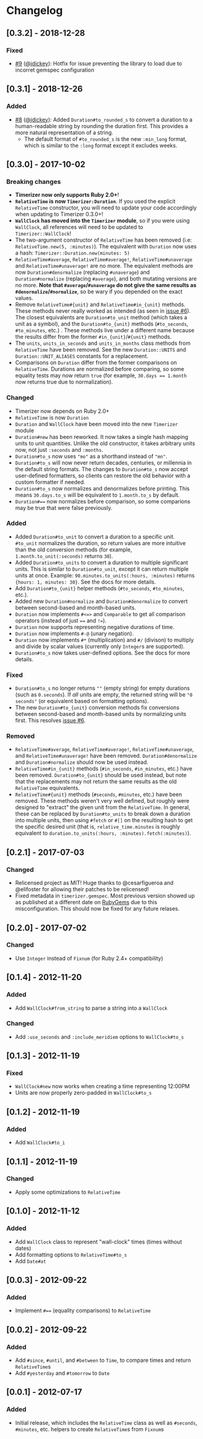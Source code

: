 # Changelog

## [0.3.2] - 2018-12-28

### Fixed

- [#9](https://github.com/kylewlacy/timerizer/pull/9) ([@jdickey](https://github.com/jdickey)): Hotfix for issue preventing the library to load due to incorret gemspec configuration

## [0.3.1] - 2018-12-26

### Added

- [#8](https://github.com/kylewlacy/timerizer/pull/8) ([@jdickey](https://github.com/jdickey)): Added `Duration#to_rounded_s` to convert a duration to a human-readable string by rounding the duration first. This provides a more natural representation of a string.
    - The default format of `#to_rounded_s` is the new `:min_long` format, which is similar to the `:long` format except it excludes weeks.

## [0.3.0] - 2017-10-02

### Breaking changes

- **Timerizer now only supports Ruby 2.0+**!
- **`RelativeTime` is now `Timerizer:Duration`**. If you used the explicit
  `RelativeTime` constructor, you will need to update your code accordingly
  when updating to Timerizer 0.3.0+!
- **`WallClock` has moved into the `Timerizer` module**, so if you were using
  `WallClock`, all references will need to be updated to `Timerizer::WallClock`!
- The two-argument constructor of `RelativeTime` has been removed (i.e: `RelativeTime.new(5, :minutes)`). The equivalent with `Duration` now uses a hash: `Timerizer::Duration.new(minutes: 5)`
- `RelativeTime#average`, `RelativeTime#average!`, `RelativeTime#unaverage` and `RelativeTime#unaverage!` are no more. The equivalent methods are now `Duration#denormalize` (replacing `#unaverage`) and `Duration#normalize` (replacing `#average`), and both mutating versions are no more. **Note that `#average`/`#unaverage` do not give the same results as `#denormalize`/`#normalize`**, so be wary if you depended on the exact values.
- Remove `RelativeTime#{unit}` and `RelativeTime#in_{unit}` methods. These methods never really worked as intended (as seen in [issue #6](https://github.com/kylewlacy/timerizer/issues/6)).
  The closest equivalents are `Duration#to_unit` method (which takes a unit
  as a symbol), and the `Duration#to_{unit}` methods (`#to_seconds`,
  `#to_minutes`, etc.) . These methods live under a different name because the
  results differ from the former `#in_{unit}`/`#{unit}` methods.
- The `units`, `units_in_seconds` and `units_in_months` class methods
  from `RelativeTime` have been removed. See the new `Duration::UNITS` and
  `Duration::UNIT_ALIASES` constants for a replacement.
- Comparisons on `Duration` differ from the former comparisons on
  `RelativeTime`. Durations are normalized before comparing, so some equality
  tests may now return `true` (for example, `30.days == 1.month` now returns
  true due to normalization).

### Changed

- Timerizer now depends on Ruby 2.0+
- `RelativeTime` is now `Duration`
- `Duration` and `WallClock` have been moved into the new `Timerizer` module
- `Duration#new` has been reworked. It now takes a single hash mapping units
  to unit quantities. Unlike the old constructor, it takes arbitrary units
  now, not just `:seconds` and `:months`.
- `Duration#to_s` now uses `"mo"` as a shorthand instead of `"mn"`.
- `Duration#to_s` will now never return decades, centuries, or millennia in
  the default string formats. The changes to `Duration#to_s` now accept
  user-defined formatters, so clients can restore the old behavior with a
  custom formatter if needed.
- `Duration#to_s` now normalizes and denormalizes before printing. This means
  `30.days.to_s` will be equivalent to `1.month.to_s` by default.
- `Duration#==` now normalizes before comparison, so some comparions may be
  true that were false previously.

### Added

- Added `Duration#to_unit` to convert a duration to a specific unit. `#to_unit`
  normalizes the duration, so return values are more intuitive than the old
  conversion methods (for example, `1.month.to_unit(:seconds)` returns `30`).
- Added `Duration#to_units` to convert a duration to multiple significant units.
  This is similar to `Duration#to_unit`, except it can return multiple units
  at once. Example: `90.minutes.to_units(:hours, :minutes)` returns
  `{hours: 1, minutes: 30}`. See the docs for more details.
- Add `Duration#to_{unit}` helper methods (`#to_seconds`, `#to_minutes`, etc.).
- Added new `Duration#normalize` and `Duration#denormalize` to convert
  between second-based and month-based units.
- `Duration` now implements `#<=>` and `Comparable` to get all comparison
  operators (instead of just `==` and `!=`).
- `Duration` now supports representing negative durations of time.
- `Duration` now implements `#-@` (unary negation).
- `Duration` now implements `#*` (multiplication) and `#/` (divison) to multiply
  and divide by scalar values (currently only `Integer`s are supported).
- `Duration#to_s` now takes user-defined options. See the docs for more details.

### Fixed

- `Duration#to_s` no longer returns `""` (empty string) for empty durations
  (such as `0.seconds`). If _all_ units are empty, the returned string will
  be `"0 seconds"` (or equivalent based on formatting options).
- The new `Duration#to_{unit}` conversion methods fix conversions between
  second-based and month-based units by normalizing units first. This resolves
  [issue #6](https://github.com/kylewlacy/timerizer/issues/6).

### Removed

- `RelativeTime#average`, `RelativeTime#average!`, `RelativeTime#unaverage`, and
  `RelativeTime#unaverage!` have been removed. `Duration#denormalize` and
  `Duration#normalize` should now be used instead.
- `RelativeTime#in_{unit}` methods (`#in_seconds`, `#in_minutes`, etc.) have
  been removed. `Duration#to_{unit}` should be used instead, but note that
  the replacements may not return the same results as the old `RelativeTime`
  equivalents.
- `RelativeTime#{unit}` methods (`#seconds`, `#minutes`, etc.) have been
  removed. These methods weren't very well defined, but roughly were designed
  to "extract" the given unit from the `RelativeTime`. In general, these can
  be replaced by `Duration#to_units` to break down a duration into multiple
  units, then using `#fetch` or `#[]` on the resulting hash to get the
  specific desired unit (that is, `relative_time.minutes` is roughly equivalent
  to `duration.to_units(:hours, :minutes).fetch(:minutes)`).

## [0.2.1] - 2017-07-03

### Changed

- Relicensed project as MIT! Huge thanks to @cesarfigueroa and @elifoster for
  allowing their patches to be relicensed!
- Fixed metadata in `timerizer.gemspec`. Most previous version showed up as
  published at a different date on [RubyGems](https://rubygems.org/gems/timerizer)
  due to this misconfiguration. This should now be fixed for any future relases.

## [0.2.0] - 2017-07-02

### Changed

- Use `Integer` instead of `Fixnum` (for Ruby 2.4+ compatibility)

## [0.1.4] - 2012-11-20

### Added

- Add `WallClock#from_string` to parse a string into a `WallClock`

### Changed

- Add `:use_seconds` and `:include_meridiem` options to `WallClock#to_s`

## [0.1.3] - 2012-11-19

### Fixed

- `WallClock#new` now works when creating a time representing 12:00PM
- Units are now properly zero-padded in `WallClock#to_s`

## [0.1.2] - 2012-11-19

### Added

- Add `WallClock#to_i`

## [0.1.1] - 2012-11-19

### Changed

- Apply some optimizations to `RelativeTime`

## [0.1.0] - 2012-11-12

### Added

- Add `WallClock` class to represent "wall-clock" times (times without dates)
- Add formatting options to `RelativeTime#to_s`
- Add `Date#at`

## [0.0.3] - 2012-09-22

### Added

- Implement `#==` (equality comparisons) to `RelativeTime`

## [0.0.2] - 2012-09-22

### Added

- Add `#since`, `#until`, and `#between` to `Time`, to compare times and
  return `RelativeTime`s
- Add `#yesterday` and `#tomorrow` to `Date`

## [0.0.1] - 2012-07-17

### Added

- Initial release, which includes the `RelativeTime` class as well as
  `#seconds`, `#minutes`, etc. helpers to create `RelativeTime`s from
  `Fixnum`s
